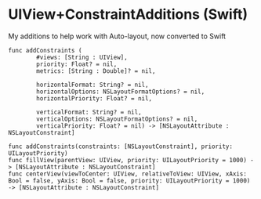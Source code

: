 UIView+ConstraintAdditions (Swift)
==================================

My additions to help work with Auto-layout, now converted to Swift

```
func addConstraints (
		#views: [String : UIView],
		priority: Float? = nil,
		metrics: [String : Double]? = nil,
	
		horizontalFormat: String? = nil,
		horizontalOptions: NSLayoutFormatOptions? = nil,
		horizontalPriority: Float? = nil,
	
		verticalFormat: String? = nil,
		verticalOptions: NSLayoutFormatOptions? = nil,
		verticalPriority: Float? = nil) -> [NSLayoutAttribute : NSLayoutConstraint]

func addConstraints(constraints: [NSLayoutConstraint], priority: UILayoutPriority)
func fillView(parentView: UIView, priority: UILayoutPriority = 1000) -> [NSLayoutAttribute : NSLayoutConstraint]
func centerView(viewToCenter: UIView, relativeToView: UIView, xAxis: Bool = false, yAxis: Bool = false, priority: UILayoutPriority = 1000) -> [NSLayoutAttribute : NSLayoutConstraint]
```
